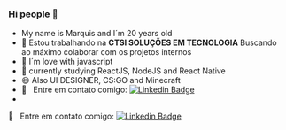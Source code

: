### Hi people 👋

- My name is Marquis and I´m 20 years old
- :rocket: Estou trabalhando na **CTSI SOLUÇÕES EM TECNOLOGIA** Buscando ao máximo colaborar com os projetos internos
- 💙 I´m love with javascript
- 🌱 currently studying ReactJS, NodeJS and React Native 
- 😄 Also UI DESIGNER, CS:GO and Minecraft
- :email: &nbsp; Entre em contato comigo: [![Linkedin Badge](https://media-exp1.licdn.com/dms/image/C4E03AQFwDTYVmEsNLg/profile-displayphoto-shrink_200_200/0/1557450033280?e=1619654400&v=beta&t=Yg6tYA-0uXIi2E1TWNBevlB_nDMQ6fpCjLiw80jGo9k)](https://www.linkedin.com/in/marquis-alexander-8802a0164/)
- 
:email: &nbsp; Entre em contato comigo: [![Linkedin Badge](https://img.shields.io/badge/-ThiagoMarinho-blue?style=flat-square&logo=Linkedin&logoColor=white&link=https://www.linkedin.com/in/tgmarinho/)](https://www.linkedin.com/in/tgmarinho/)
